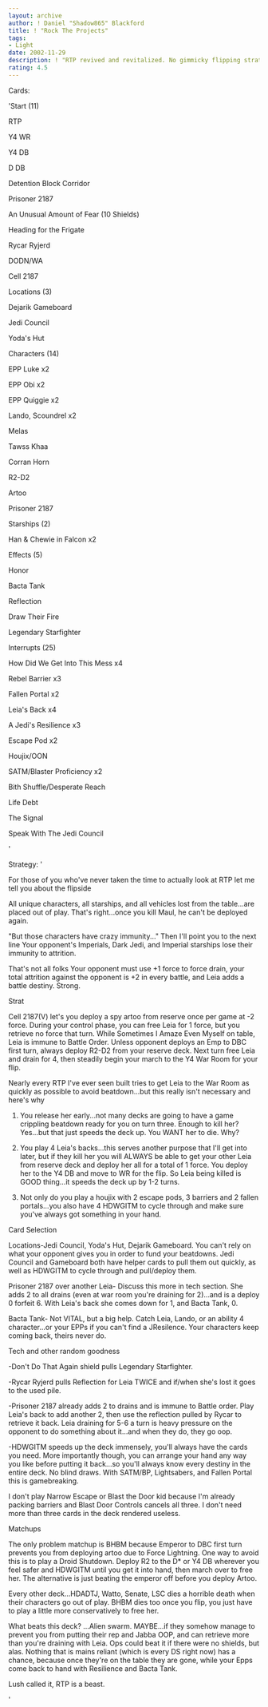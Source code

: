 ```yaml
---
layout: archive
author: ! Daniel "Shadow865" Blackford
title: ! "Rock The Projects"
tags:
- Light
date: 2002-11-29
description: ! "RTP revived and revitalized. No gimmicky flipping strategies like lift tubes or rontos -- just solid, speedy, recurring beats that place opponents' characters out of play. The perfect meta choice, with so many decks focused around a few highpower char"
rating: 4.5
---
```

Cards: 

'Start (11)

RTP

Y4 WR

Y4 DB

D DB

Detention Block Corridor

Prisoner 2187

An Unusual Amount of Fear (10 Shields)

Heading for the Frigate

Rycar Ryjerd

DODN/WA

Cell 2187


Locations (3)

Dejarik Gameboard

Jedi Council

Yoda's Hut


Characters (14)

EPP Luke x2

EPP Obi x2

EPP Quiggie x2

Lando, Scoundrel x2

Melas

Tawss Khaa

Corran Horn

R2-D2

Artoo

Prisoner 2187


Starships (2)

Han & Chewie in Falcon x2


Effects (5)

Honor

Bacta Tank

Reflection

Draw Their Fire

Legendary Starfighter


Interrupts (25)

How Did We Get Into This Mess x4

Rebel Barrier x3

Fallen Portal x2

Leia's Back x4

A Jedi's Resilience x3

Escape Pod x2

Houjix/OON

SATM/Blaster Proficiency x2

Bith Shuffle/Desperate Reach

Life Debt

The Signal

Speak With The Jedi Council

'

Strategy: '

For those of you who've never taken the time to actually look at RTP let me tell you about the flipside


All unique characters, all starships, and all vehicles lost from the table...are placed out of play. That's right...once you kill Maul, he can't be deployed again.


"But those characters have crazy immunity..." Then I'll point you to the next line Your opponent's Imperials, Dark Jedi, and Imperial starships lose their immunity to attrition.


That's not all folks Your opponent must use +1 force to force drain, your total attrition against the opponent is +2 in every battle, and Leia adds a battle destiny. Strong.


Strat

Cell 2187(V) let's you deploy a spy artoo from reserve once per game at -2 force. During your control phase, you can free Leia for 1 force, but you retrieve no force that turn. While Sometimes I Amaze Even Myself on table, Leia is immune to Battle Order. Unless opponent deploys an Emp to DBC first turn, always deploy R2-D2 from your reserve deck. Next turn free Leia and drain for 4, then steadily begin your march to the Y4 War Room for your flip.


Nearly every RTP I've ever seen built tries to get Leia to the War Room as quickly as possible to avoid beatdown...but this really isn't necessary and here's why


1) You release her early...not many decks are going to have a game crippling beatdown ready for you on turn three. Enough to kill her? Yes...but that just speeds the deck up. You WANT her to die. Why?


2) You play 4 Leia's backs...this serves another purpose that I'll get into later, but if they kill her you will ALWAYS be able to get your other Leia from reserve deck and deploy her all for a total of 1 force. You deploy her to the Y4 DB and move to WR for the flip. So Leia being killed is GOOD thing...it speeds the deck up by 1-2 turns.


3) Not only do you play a houjix with 2 escape pods, 3 barriers and 2 fallen portals...you also have 4 HDWGITM to cycle through and make sure you've always got something in your hand.


Card Selection

Locations-Jedi Council, Yoda's Hut, Dejarik Gameboard. You can't rely on what your opponent gives you in order to fund your beatdowns. Jedi Council and Gameboard both have helper cards to pull them out quickly, as well as HDWGITM to cycle through and pull/deploy them. 


Prisoner 2187 over another Leia- Discuss this more in tech section. She adds 2 to all drains (even at war room you're draining for 2)...and is a deploy 0 forfeit 6. With Leia's back she comes down for 1, and Bacta Tank, 0.


Bacta Tank- Not VITAL, but a big help. Catch Leia, Lando, or an ability 4 character...or your EPPs if you can't find a JResilence. Your characters keep coming back, theirs never do.


Tech and other random goodness


-Don't Do That Again shield pulls Legendary Starfighter.


-Rycar Ryjerd pulls Reflection for Leia TWICE and if/when she's lost it goes to the used pile.


-Prisoner 2187 already adds 2 to drains and is immune to Battle order. Play Leia's back to add another 2, then use the reflection pulled by Rycar to retrieve it back. Leia draining for 5-6 a turn is heavy pressure on the opponent to do something about it...and when they do, they go oop.


-HDWGITM speeds up the deck immensely, you'll always have the cards you need. More importantly though, you can arrange your hand any way you like before putting it back...so you'll always know every destiny in the entire deck. No blind draws. With SATM/BP, Lightsabers, and Fallen Portal this is gamebreaking.


I don't play Narrow Escape or Blast the Door kid because I'm already packing barriers and Blast Door Controls cancels all three. I don't need more than three cards in the deck rendered useless.


Matchups


The only problem matchup is BHBM because Emperor to DBC first turn prevents you from deploying artoo due to Force Lightning. One way to avoid this is to play a Droid Shutdown. Deploy R2 to the D* or Y4 DB wherever you feel safer and HDWGITM until you get it into hand, then march over to free her. The alternative is just beating the emperor off before you deploy Artoo.


Every other deck...HDADTJ, Watto, Senate, LSC dies a horrible death when their characters go out of play. BHBM dies too once you flip, you just have to play a little more conservatively to free her.


What beats this deck? ...Alien swarm. MAYBE...if they somehow manage to prevent you from putting their rep and Jabba OOP, and can retrieve more than you're draining with Leia. Ops could beat it if there were no shields, but alas. Nothing that is mains reliant (which is every DS right now) has a chance, because once they're on the table they are gone, while your Epps come back to hand with Resilience and Bacta Tank. 


Lush called it, RTP is a beast.


'